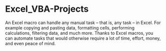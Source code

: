 # Excel_VBA-Projects
An Excel macro can handle any manual task – that is, any task – in Excel. For example copying and pasting data, formatting cells, performing calculations, filtering data, and much more. Thanks to Excel macros, you can automate tasks that would otherwise require a lot of time, effort, money, and even peace of mind.
